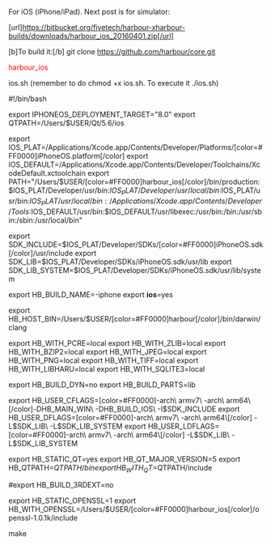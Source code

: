 For iOS (iPhone/iPad). Next post is for simulator:

[url]https://bitbucket.org/fivetech/harbour-xharbour-builds/downloads/harbour_ios_20160401.zip[/url]

[b]To build it:[/b]
git clone https://github.com/harbour/core.git <p style=color:red;>harbour_ios</p>

ios.sh      (remember to do chmod +x ios.sh. To execute it ./ios.sh)

#!/bin/bash

export IPHONEOS_DEPLOYMENT_TARGET="8.0"
export QTPATH=/Users/$USER/Qt/5.6/ios

export IOS_PLAT=/Applications/Xcode.app/Contents/Developer/Platforms/[color=#FF0000]iPhoneOS.platform[/color]
export IOS_DEFAULT=/Applications/Xcode.app/Contents/Developer/Toolchains/XcodeDefault.xctoolchain
export PATH="/Users/$USER/[color=#FF0000]harbour_ios[/color]/bin/production:$IOS_PLAT/Developer/usr/bin:$IOS_PLAT/Developer/usr/local/bin:$IOS_PLAT/usr/bin:$IOS_PLAT/usr/local/bin:/Applications/Xcode.app/Contents/Developer/Tools:$IOS_DEFAULT/usr/bin:$IOS_DEFAULT/usr/libexec:/usr/bin:/bin:/usr/sbin:/sbin:/usr/local/bin"

export SDK_INCLUDE=$IOS_PLAT/Developer/SDKs/[color=#FF0000]iPhoneOS.sdk[/color]/usr/include
export SDK_LIB=$IOS_PLAT/Developer/SDKs/iPhoneOS.sdk/usr/lib
export SDK_LIB_SYSTEM=$IOS_PLAT/Developer/SDKs/iPhoneOS.sdk/usr/lib/system

export HB_BUILD_NAME=-iphone
export __ios__=yes

export HB_HOST_BIN=/Users/$USER/[color=#FF0000]harbour[/color]/bin/darwin/clang

export HB_WITH_PCRE=local
export HB_WITH_ZLIB=local
export HB_WITH_BZIP2=local
export HB_WITH_JPEG=local
export HB_WITH_PNG=local
export HB_WITH_TIFF=local
export HB_WITH_LIBHARU=local
export HB_WITH_SQLITE3=local

export HB_BUILD_DYN=no
export HB_BUILD_PARTS=lib

export HB_USER_CFLAGS=[color=#FF0000]-arch\ armv7\ -arch\ arm64\ [/color]-DHB_MAIN_WIN\ -DHB_BUILD_IOS\ -I$SDK_INCLUDE
export HB_USER_DFLAGS=[color=#FF0000]-arch\ armv7\ -arch\ arm64\[/color] -L$SDK_LIB\ -L$SDK_LIB_SYSTEM
export HB_USER_LDFLAGS=[color=#FF0000]-arch\ armv7\ -arch\ arm64\[/color] -L$SDK_LIB\ -L$SDK_LIB_SYSTEM

export HB_STATIC_QT=yes
export HB_QT_MAJOR_VERSION=5
export HB_QTPATH=$QTPATH/bin
export HB_WITH_QT=$QTPATH/include

#export HB_BUILD_3RDEXT=no

export HB_STATIC_OPENSSL=1
export HB_WITH_OPENSSL=/Users/$USER/[color=#FF0000]harbour_ios[/color]/openssl-1.0.1k/include

make